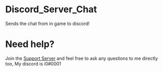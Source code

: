 # Discord_Server_Chat
Sends the chat from in game to discord!


# Need help? 
Join the [Support Server](https://discord.gg/h7MRPyJ) and feel free to ask any questions to me directly too, My discord is i0#0001
